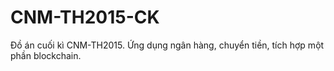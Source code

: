 # CNM-TH2015-CK
Đồ án cuối kì CNM-TH2015. Ứng dụng ngân hàng, chuyển tiền, tích hợp một phần blockchain.
